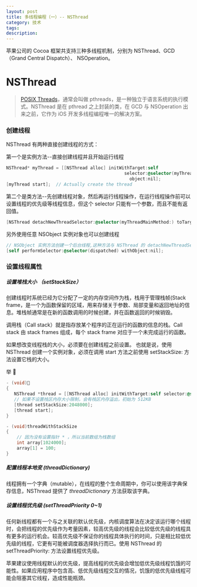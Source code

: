 ```yaml
---
layout: post
title: 多线程编程（一）-- NSThread
category: 技术 
tags:
description:
---
```


苹果公司的 Cocoa 框架共支持三种多线程机制，分别为 NSThread、GCD（Grand Central Dispatch）、 NSOperation。

# NSThread

> [POSIX Threads](https://en.wikipedia.org/wiki/POSIX_Threads)，通常会叫做 pthreads，是一种独立于语言系统的执行模式。NSThread 是在 pthread 之上封装的类，在 GCD 与 NSOperation 出来之前，它作为 iOS 开发多线程编程唯一的解决方案。

### 创建线程

NSThread 有两种直接创建线程的方式：

第一个是实例方法--直接创建线程并且开始运行线程

```objective-c
NSThread* myThread = [[NSThread alloc] initWithTarget:self
                                             selector:@selector(myThreadMainMethod:)
                                               object:nil];
[myThread start];  // Actually create the thread
```

第二个是类方法--先创建线程对象，然后再运行线程操作，在运行线程操作前可以设置线程的优先级等线程信息，但这个 selector 只能有一个参数，而且不能有返回值。

```objective-c
[NSThread detachNewThreadSelector:@selector(myThreadMainMethod:) toTarget:self withObject:nil];
```

另外使用任意 NSObject 实例对象也可以创建线程

```objective-c
// NSObject 实例方法创建一个后台线程,这种方法与 NSThread 的 detachNewThreadSelector:toTarget:withObject: 方法类似
[self performSelector:@selector(dispatched) withObject:nil];
```

### 设置线程属性

##### 设置堆栈大小 （setStackSize）

创建线程时系统已经为它分配了一定的内存空间作为栈，栈用于管理栈帧(Stack frame，是一个为函数保留的区域，用来存储关于参数、局部变量和返回地址的信息。堆栈帧通常是在新的函数调用的时候创建，并在函数返回的时候销毁。

调用栈（Call stack）就是指存放某个程序的正在运行的函数的信息的栈。Call stack 由 stack frames 组成，每个 stack frame 对应于一个未完成运行的函数。

如果想改变线程栈的大小，必须要在创建线程之前设置。 也就是说，使用 NSThread 创建一个实例对象，必须在调用 start 方法之前使用 setStackSize: 方法设置它栈的大小。

举 🌰

```objective-c
- (void)🌰
{
   NSThread *thread = [[NSThread alloc] initWithTarget:self selector:@selector(threadWithStackSize) object:nil];
   // 如果不设置栈区内存大小限制，会有栈区内存溢出，初始为 512KB
   [thread setStackSize:2048000];
   [thread start];
}

- (void)threadWithStackSize
{
    // 因为没有设置指针 * ，所以当前数组为栈数组
    int array[1024000];
    array[1] = 100;
}
```

##### 配置线程本地变  (threadDictionary)

线程拥有一个字典（mutable），在线程的整个生命周期中，你可以使用该字典保存信息，NSThread 提供了 *threadDictionary* 方法获取该字典。

##### 设置线程优先级 (setThreadPriority 0~1)

任何新线程都有一个与之关联的默认优先级，内核调度算法在决定该运行哪个线程时，会把线程的优先级作为考量因素，较高优先级的线程会比较低优先级的线程具有更多的运行机会。较高优先级不保证你的线程具体执行的时间，只是相比较低优先级的线程，它更有可能被调度器选择执行而已。使用 NSThread 的 setThreadPriority: 方法设置线程优先级。

苹果建议使用线程默认的优先级，提高线程的优先级会增加低优先级线程饥饿的可能性。如果应用程序中包含高、低优先级线程交互的情况，饥饿的低优先级线程可能会阻塞其它线程，造成性能瓶颈。

